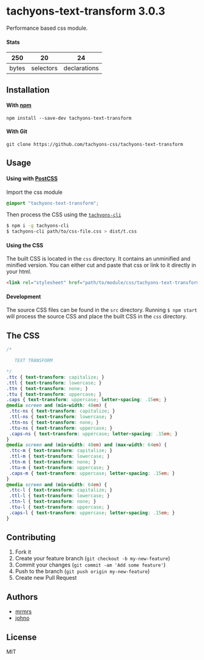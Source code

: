 # tachyons-text-transform 3.0.3

Performance based css module.

#### Stats

250 | 20 | 24
---|---|---
bytes | selectors | declarations

## Installation

#### With [npm](https://npmjs.com)

```
npm install --save-dev tachyons-text-transform
```

#### With Git

```
git clone https://github.com/tachyons-css/tachyons-text-transform
```

## Usage

#### Using with [PostCSS](https://github.com/postcss/postcss)

Import the css module

```css
@import "tachyons-text-transform";
```

Then process the CSS using the [`tachyons-cli`](https://github.com/tachyons-css/tachyons-cli)

```sh
$ npm i -g tachyons-cli
$ tachyons-cli path/to/css-file.css > dist/t.css
```

#### Using the CSS

The built CSS is located in the `css` directory. It contains an unminified and minified version.
You can either cut and paste that css or link to it directly in your html.

```html
<link rel="stylesheet" href="path/to/module/css/tachyons-text-transform">
```

#### Development

The source CSS files can be found in the `src` directory.
Running `$ npm start` will process the source CSS and place the built CSS in the `css` directory.

## The CSS

```css
/*

   TEXT TRANSFORM

*/
.ttc { text-transform: capitalize; }
.ttl { text-transform: lowercase; }
.ttn { text-transform: none; }
.ttu { text-transform: uppercase; }
.caps { text-transform: uppercase; letter-spacing: .15em; }
@media screen and (min-width: 48em) {
 .ttc-ns { text-transform: capitalize; }
 .ttl-ns { text-transform: lowercase; }
 .ttn-ns { text-transform: none; }
 .ttu-ns { text-transform: uppercase; }
 .caps-ns { text-transform: uppercase; letter-spacing: .15em; }
}
@media screen and (min-width: 48em) and (max-width: 64em) {
 .ttc-m { text-transform: capitalize; }
 .ttl-m { text-transform: lowercase; }
 .ttn-m { text-transform: none; }
 .ttu-m { text-transform: uppercase; }
 .caps-m { text-transform: uppercase; letter-spacing: .15em; }
}
@media screen and (min-width: 64em) {
 .ttc-l { text-transform: capitalize; }
 .ttl-l { text-transform: lowercase; }
 .ttn-l { text-transform: none; }
 .ttu-l { text-transform: uppercase; }
 .caps-l { text-transform: uppercase; letter-spacing: .15em; }
}
```

## Contributing

1. Fork it
2. Create your feature branch (`git checkout -b my-new-feature`)
3. Commit your changes (`git commit -am 'Add some feature'`)
4. Push to the branch (`git push origin my-new-feature`)
5. Create new Pull Request

## Authors

* [mrmrs](http://mrmrs.io)
* [johno](http://johnotander.com)

## License

MIT

